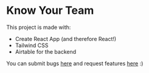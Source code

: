 # Know Your Team

This project is made with:

- Create React App (and therefore React!)
- Tailwind CSS
- Airtable for the backend

You can submit bugs [here](https://airtable.com/tblJquHUujO27Yrt1/viw5sp6PXcD2Zix6o?blocks=hide) and request features [here](https://airtable.com/tblJOwOUvaf660VI1/viwmP5B0TwcQ4rGOl?blocks=hide) :)
